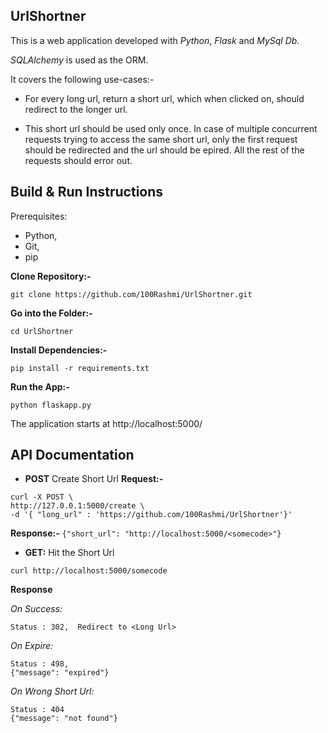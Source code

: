 UrlShortner
------------------------

This is a web application developed with *Python*, *Flask* and *MySql Db*.

*SQLAlchemy* is used as the ORM.

It covers the following use-cases:-

- For every long url, return a short url, which when clicked on, should redirect to the longer url.

- This short url should be used only once.
  In case of multiple concurrent requests trying to access the same short url, only the first request should be redirected and the url should be epired. 
  All the rest of the requests should error out.
  
 
Build & Run Instructions
--------------------

Prerequisites:
   - Python, 
   - Git,
   - pip

**Clone Repository:-**

`git clone https://github.com/100Rashmi/UrlShortner.git`

**Go into the Folder:-**

`cd UrlShortner`

**Install Dependencies:-**

`pip install -r requirements.txt`

**Run the App:-**

`python flaskapp.py`

The application starts at http://localhost:5000/

API Documentation
---------------------------
- **POST** Create Short Url
**Request:-**
```
curl -X POST \
http://127.0.0.1:5000/create \
-d '{ "long_url" : 'https://github.com/100Rashmi/UrlShortner'}'
```
**Response:-**
`{"short_url": "http://localhost:5000/<somecode>"}` 


- **GET:** Hit the Short Url
```
curl http://localhost:5000/somecode
```

**Response**

*On Success:*
```
Status : 302,  Redirect to <Long Url>
```

*On Expire:*
```
Status : 498,
{"message": "expired"}
```

*On Wrong Short Url:*
```
Status : 404
{"message": "not found"}
```

